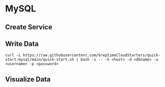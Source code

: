 # MySQL

## Create Service
<!--@include: ./create-service.md-->

## Write Data
<!--@include: ../../db-cloud-shared/quick-start/mysql.md-->

```shell
curl -L https://raw.githubusercontent.com/GreptimeCloudStarters/quick-start-mysql/main/quick-start.sh | bash -s -- -h <host> -d <dbname> -u <username> -p <password>
```

## Visualize Data
<!--@include: ./visualize-data.md-->
